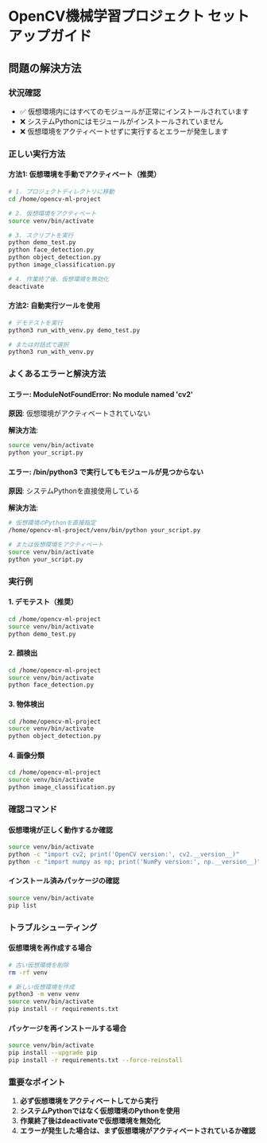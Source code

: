 # OpenCV機械学習プロジェクト セットアップガイド

## 問題の解決方法

### 状況確認
- ✅ 仮想環境内にはすべてのモジュールが正常にインストールされています
- ❌ システムPythonにはモジュールがインストールされていません
- ❌ 仮想環境をアクティベートせずに実行するとエラーが発生します

### 正しい実行方法

#### 方法1: 仮想環境を手動でアクティベート（推奨）

```bash
# 1. プロジェクトディレクトリに移動
cd /home/opencv-ml-project

# 2. 仮想環境をアクティベート
source venv/bin/activate

# 3. スクリプトを実行
python demo_test.py
python face_detection.py
python object_detection.py
python image_classification.py

# 4. 作業終了後、仮想環境を無効化
deactivate
```

#### 方法2: 自動実行ツールを使用

```bash
# デモテストを実行
python3 run_with_venv.py demo_test.py

# または対話式で選択
python3 run_with_venv.py
```

### よくあるエラーと解決方法

#### エラー: ModuleNotFoundError: No module named 'cv2'
**原因**: 仮想環境がアクティベートされていない

**解決方法**:
```bash
source venv/bin/activate
python your_script.py
```

#### エラー: /bin/python3 で実行してもモジュールが見つからない
**原因**: システムPythonを直接使用している

**解決方法**:
```bash
# 仮想環境のPythonを直接指定
/home/opencv-ml-project/venv/bin/python your_script.py

# または仮想環境をアクティベート
source venv/bin/activate
python your_script.py
```

### 実行例

#### 1. デモテスト（推奨）
```bash
cd /home/opencv-ml-project
source venv/bin/activate
python demo_test.py
```

#### 2. 顔検出
```bash
cd /home/opencv-ml-project
source venv/bin/activate
python face_detection.py
```

#### 3. 物体検出
```bash
cd /home/opencv-ml-project
source venv/bin/activate
python object_detection.py
```

#### 4. 画像分類
```bash
cd /home/opencv-ml-project
source venv/bin/activate
python image_classification.py
```

### 確認コマンド

#### 仮想環境が正しく動作するか確認
```bash
source venv/bin/activate
python -c "import cv2; print('OpenCV version:', cv2.__version__)"
python -c "import numpy as np; print('NumPy version:', np.__version__)"
```

#### インストール済みパッケージの確認
```bash
source venv/bin/activate
pip list
```

### トラブルシューティング

#### 仮想環境を再作成する場合
```bash
# 古い仮想環境を削除
rm -rf venv

# 新しい仮想環境を作成
python3 -m venv venv
source venv/bin/activate
pip install -r requirements.txt
```

#### パッケージを再インストールする場合
```bash
source venv/bin/activate
pip install --upgrade pip
pip install -r requirements.txt --force-reinstall
```

### 重要なポイント

1. **必ず仮想環境をアクティベートしてから実行**
2. **システムPythonではなく仮想環境のPythonを使用**
3. **作業終了後はdeactivateで仮想環境を無効化**
4. **エラーが発生した場合は、まず仮想環境がアクティベートされているか確認**